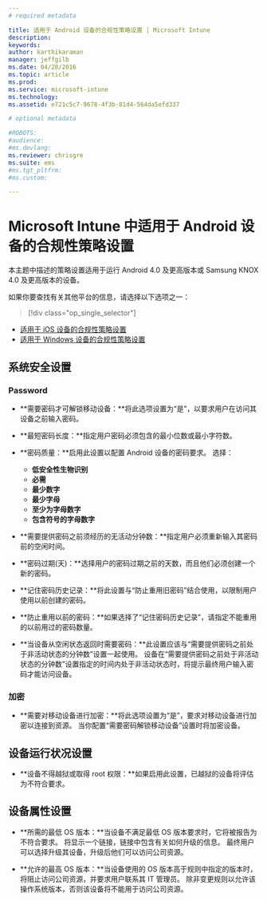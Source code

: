 ```yaml
---
# required metadata

title: 适用于 Android 设备的合规性策略设置 | Microsoft Intune
description:
keywords:
author: karthikaraman
manager: jeffgilb
ms.date: 04/28/2016
ms.topic: article
ms.prod:
ms.service: microsoft-intune
ms.technology:
ms.assetid: e721c5c7-9678-4f3b-81d4-564da5efd337

# optional metadata

#ROBOTS:
#audience:
#ms.devlang:
ms.reviewer: chrisgre
ms.suite: ems
#ms.tgt_pltfrm:
#ms.custom:

---
```



# Microsoft Intune 中适用于 Android 设备的合规性策略设置

本主题中描述的策略设置适用于运行 Android 4.0 及更高版本或 Samsung KNOX 4.0 及更高版本的设备。

如果你要查找有关其他平台的信息，请选择以下选项之一：
> [!div class="op_single_selector"]
- [适用于 iOS 设备的合规性策略设置](ios-compliance-policy-settings-in-microsoft-intune.md)
- [适用于 Windows 设备的合规性策略设置](windows-compliance-policy-settings-in-microsoft-intune.md)

## 系统安全设置
### Password
- **需要密码才可解锁移动设备：**将此选项设置为“是”，以要求用户在访问其设备之前输入密码。

-  **最短密码长度：**指定用户密码必须包含的最小位数或最小字符数。

- **密码质量：**启用此设置以配置 Android 设备的密码要求。 选择：
  -   **低安全性生物识别**
  - **必需**
  -   **最少数字**
  -   **最少字母**
  -   **至少为字母数字**
  -   **包含符号的字母数字**

- **需要提供密码之前须经历的无活动分钟数：**指定用户必须重新输入其密码前的空闲时间。

- **密码过期(天)：**选择用户的密码过期之前的天数，而且他们必须创建一个新的密码。

- **记住密码历史记录：**将此设置与“防止重用旧密码”结合使用，以限制用户使用以前创建的密码。

- **防止重用以前的密码：**如果选择了“记住密码历史记录”，请指定不能重用的以前用过的密码数量。

- **当设备从空闲状态返回时需要密码：**此设置应该与“需要提供密码之前处于非活动状态的分钟数”设置一起使用。 设备在“需要提供密码之前处于非活动状态的分钟数”设置指定的时间内处于非活动状态时，将提示最终用户输入密码才能访问设备。

### 加密
- **需要对移动设备进行加密：**将此选项设置为“是”，要求对移动设备进行加密以连接到资源。 当你配置“需要密码解锁移动设备”设置时将加密设备。

## 设备运行状况设置

- **设备不得越狱或取得 root 权限：**如果启用此设置，已越狱的设备将评估为不符合要求。

## 设备属性设置
- **所需的最低 OS 版本：**当设备不满足最低 OS 版本要求时，它将被报告为不符合要求。
  将显示一个链接，链接中包含有关如何升级的信息。 最终用户可以选择升级其设备，升级后他们可以访问公司资源。

- **允许的最高 OS 版本：**当设备使用的 OS 版本高于规则中指定的版本时，将阻止访问公司资源，并要求用户联系其 IT 管理员。 除非变更规则以允许该操作系统版本，否则该设备将不能用于访问公司资源。


<!--HONumber=Jun16_HO2-->


